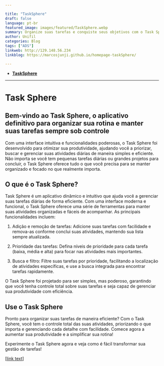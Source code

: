 ```yaml
---

title: "TaskSphere" 
draft: false 
language: pt-br 
featured_image: images/featured/TaskSphere.webp
summary: Organize suas tarefas e conquiste seus objetivos com o Task Sphere! 🎯✨ Simplifique seu dia a dia com uma interface prática e eficiente. Crie listas, defina prioridades e acompanhe seu progresso de maneira intuitiva. Baixe agora e transforme sua produtividade!
author: Unifil 
categories: Blog 
tags: ["ADS"] 
linkweb: http://129.148.56.234 
linkblog: https://marcosjunji.github.io/homepage-taskSphere/ 

---
```


- [**TaskSphere**](http://129.148.56.234) 


---
# Task Sphere    

## Bem-vindo ao Task Sphere, o aplicativo definitivo para organizar sua rotina e manter suas tarefas sempre sob controle

Com uma interface intuitiva e funcionalidades poderosas, o Task Sphere foi desenvolvido para otimizar sua produtividade, ajudando você a priorizar, buscar e gerenciar suas atividades diárias de maneira simples e eficiente. Não importa se você tem pequenas tarefas diárias ou grandes projetos para concluir, o Task Sphere oferece tudo o que você precisa para se manter organizado e focado no que realmente importa.

## O que é o Task Sphere?

Task Sphere é um aplicativo dinâmico e intuitivo que ajuda você a gerenciar suas tarefas diárias de forma eficiente. Com uma interface moderna e funcional, o Task Sphere oferece uma série de ferramentas para manter suas atividades organizadas e fáceis de acompanhar. As principais funcionalidades incluem:

1. Adição e remoção de tarefas: Adicione suas tarefas com facilidade e remova-as conforme conclui suas atividades, mantendo sua lista sempre atualizada.

2. Prioridade das tarefas: Defina níveis de prioridade para cada tarefa (baixa, média e alta) para focar nas atividades mais importantes.

3. Busca e filtro: Filtre suas tarefas por prioridade, facilitando a localização de atividades específicas, e use a busca integrada para encontrar tarefas rapidamente.

O Task Sphere foi projetado para ser simples, mas poderoso, garantindo que você tenha controle total sobre suas tarefas e seja capaz de gerenciar sua produtividade com eficiência.

## Use o Task Sphere

Pronto para organizar suas tarefas de maneira eficiente? Com o Task Sphere, você tem o controle total das suas atividades, priorizando o que importa e gerenciando cada detalhe com facilidade. Comece agora a aumentar sua produtividade e a simplificar sua rotina!

Experimente o Task Sphere agora e veja como é fácil transformar sua gestão de tarefas!

[[link text](https://marcosjunji.github.io/TaskSphere/)] 